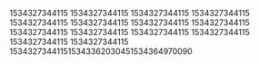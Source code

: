 1534327344115
1534327344115
1534327344115
1534327344115
1534327344115
1534327344115
1534327344115
1534327344115
1534327344115
1534327344115
1534327344115
1534327344115
1534327344115
1534327344115
153432734411515343362030451534364970090